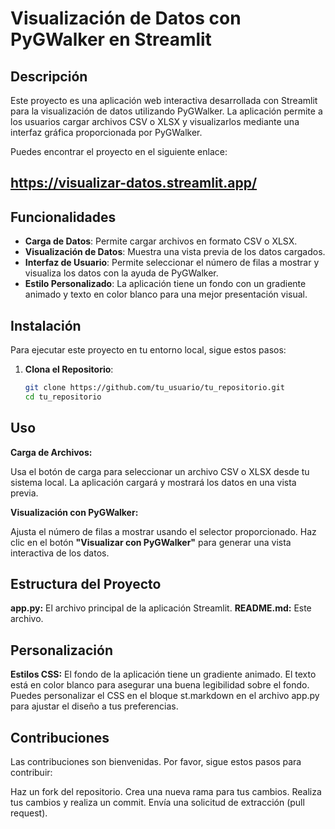 # Visualización de Datos con PyGWalker en Streamlit

## Descripción

Este proyecto es una aplicación web interactiva desarrollada con Streamlit para la visualización de datos utilizando PyGWalker. La aplicación permite a los usuarios cargar archivos CSV o XLSX y visualizarlos mediante una interfaz gráfica proporcionada por PyGWalker. 

Puedes encontrar el proyecto en el siguiente enlace:
## https://visualizar-datos.streamlit.app/


## Funcionalidades

- **Carga de Datos**: Permite cargar archivos en formato CSV o XLSX.
- **Visualización de Datos**: Muestra una vista previa de los datos cargados.
- **Interfaz de Usuario**: Permite seleccionar el número de filas a mostrar y visualiza los datos con la ayuda de PyGWalker.
- **Estilo Personalizado**: La aplicación tiene un fondo con un gradiente animado y texto en color blanco para una mejor presentación visual.

## Instalación

Para ejecutar este proyecto en tu entorno local, sigue estos pasos:

1. **Clona el Repositorio**:

   ```bash
   git clone https://github.com/tu_usuario/tu_repositorio.git
   cd tu_repositorio

## Uso

**Carga de Archivos:**

Usa el botón de carga para seleccionar un archivo CSV o XLSX desde tu sistema local.
La aplicación cargará y mostrará los datos en una vista previa.

**Visualización con PyGWalker:**

Ajusta el número de filas a mostrar usando el selector proporcionado.
Haz clic en el botón **"Visualizar con PyGWalker"** para generar una vista interactiva de los datos.

## Estructura del Proyecto

**app.py:** El archivo principal de la aplicación Streamlit.
**README.md:** Este archivo.

## Personalización

**Estilos CSS:**
El fondo de la aplicación tiene un gradiente animado.
El texto está en color blanco para asegurar una buena legibilidad sobre el fondo.
Puedes personalizar el CSS en el bloque st.markdown en el archivo app.py para ajustar el diseño a tus preferencias.

## Contribuciones

Las contribuciones son bienvenidas. Por favor, sigue estos pasos para contribuir:

Haz un fork del repositorio.
Crea una nueva rama para tus cambios.
Realiza tus cambios y realiza un commit.
Envía una solicitud de extracción (pull request).
